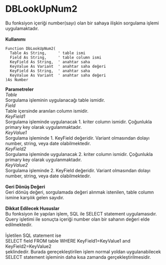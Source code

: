 # DBLookUpNum2

Bu fonksiyon içeriği number(sayı) olan bir sahaya ilişkin sorgulama işlemi uygulamaktadır.\
\
**Kullanımı**

```
Function DbLookUpNum2(
  Table As String,     ' table ismi
  Field As String,     ' table column ismi
  KeyField As String,  ' anahtar saha
  KeyValue As Variant  ' anahtar saha değeri
  KeyField As String,  ' anahtar saha
  KeyValue As Variant  ' anahtar saha değeri
)As Number
```

**Parametreler**\
_Table_\
Sorgulama işleminin uygulanacağı table ismidir.\
_Field_\
Table içersinde aranılan column ismidir.\
_KeyField1_\
Sorgulama işleminde uygulanacak 1. kriter column ismidir. Çoğunlukla primary key olarak uygulanmaktadır.\
_KeyValue1_\
Sorgulama işleminde 1. KeyField değeridir. Variant olmasından dolayı number, string, veya date olabilmektedir.\
_KeyField2_\
Sorgulama işleminde uygulanacak 2. kriter column ismidir. Çoğunlukla primary key olarak uygulanmaktadır.\
_KeyValue2_\
Sorgulama işleminde 2. KeyField değeridir. Variant olmasından dolayı number, string, veya date olabilmektedir.\
\
**Geri Dönüş Değeri**\
Geri dönüş değeri, sorgulamada değeri alınmak istenilen, table column ismine karşılık gelen sayıdır.\
\
**Dikkat Edilecek Hususlar**\
Bu fonksiyon ile yapılan işlem, SQL ile SELECT statement uygulamasıdır. Query işletimi ile sonuçta içeriği number olan bir sahanın değeri elde edilmektedir.\
\
İşletilen SQL statement ise\
SELECT field FROM table WHERE KeyField1=KeyValue1 and KeyField2=KeyValue2\
şeklindedir. Burada gereçekleştirilen işlem normal yoldan uygulanabilecek SELECT statement işleminin daha kısa zamanda gerçekleştirilmesidir.
